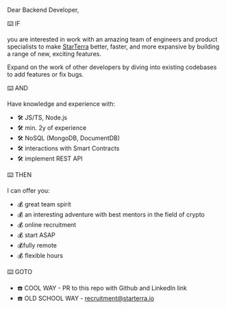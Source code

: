 Dear Backend Developer,

⌨️ IF

you are interested in work with an amazing team of engineers and product specialists to make [StarTerra](https://starterra.io/) better, faster, and more expansive by building a range of
new, exciting features.

Expand on the work of other developers by diving into existing codebases to add features or fix bugs.

⌨️ AND

Have knowledge and experience with:

- 🛠 JS/TS, Node.js
- 🛠 min. 2y of experience
- 🛠 NoSQL (MongoDB, DocumentDB)
- 🛠 interactions with Smart Contracts
- 🛠 implement REST API

⌨️ THEN

I can offer you:

- 💰 great team spirit
- 💰 an interesting adventure with  best mentors in the field of crypto
- 💰 online recruitment
- 💰 start ASAP
- 💰fully remote
- 💰 flexible hours

⌨️ GOTO

- ☎️ COOL WAY - PR to this repo with Github and LinkedIn link
- ☎️ OLD SCHOOL WAY - [recruitment@starterra.io](recruitment@starterra.io)

